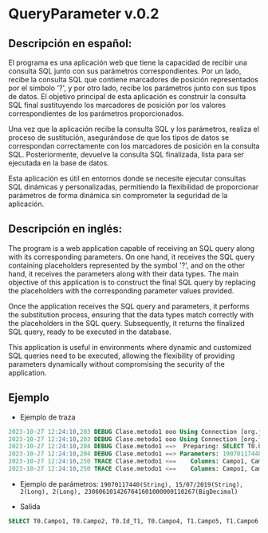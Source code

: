 # QueryParameter v.0.2

## Descripción en español:

El programa es una aplicación web que tiene la capacidad de recibir una consulta SQL junto con sus parámetros correspondientes. Por un lado, recibe la consulta SQL que contiene marcadores de posición representados por el símbolo '?', y por otro lado, recibe los parámetros junto con sus tipos de datos. El objetivo principal de esta aplicación es construir la consulta SQL final sustituyendo los marcadores de posición por los valores correspondientes de los parámetros proporcionados.

Una vez que la aplicación recibe la consulta SQL y los parámetros, realiza el proceso de sustitución, asegurándose de que los tipos de datos se correspondan correctamente con los marcadores de posición en la consulta SQL. Posteriormente, devuelve la consulta SQL finalizada, lista para ser ejecutada en la base de datos.

Esta aplicación es útil en entornos donde se necesite ejecutar consultas SQL dinámicas y personalizadas, permitiendo la flexibilidad de proporcionar parámetros de forma dinámica sin comprometer la seguridad de la aplicación.

## Descripción en inglés:

The program is a web application capable of receiving an SQL query along with its corresponding parameters. On one hand, it receives the SQL query containing placeholders represented by the symbol '?', and on the other hand, it receives the parameters along with their data types. The main objective of this application is to construct the final SQL query by replacing the placeholders with the corresponding parameter values provided.

Once the application receives the SQL query and parameters, it performs the substitution process, ensuring that the data types match correctly with the placeholders in the SQL query. Subsequently, it returns the finalized SQL query, ready to be executed in the database.

This application is useful in environments where dynamic and customized SQL queries need to be executed, allowing the flexibility of providing parameters dynamically without compromising the security of the application.

## Ejemplo

- Ejemplo de traza

```sql
2023-10-27 12:24:10,203 DEBUG Clase.metodo1 ooo Using Connection [org.jboss.jca.adapters.jdbc.jdk8.WrappedConnectionJDK8@62b30f94]
2023-10-27 12:24:10,203 DEBUG Clase.metodo1 ooo Using Connection [org.jboss.jca.adapters.jdbc.jdk8.WrappedConnectionJDK8@62b30f94]
2023-10-27 12:24:10,204 DEBUG Clase.metodo1 ==>  Preparing: SELECT T0.Campo1, T0.Campo2, T0.Id_T1, T0.Campo4, T1.Campo5, T1.Campo6 FROM Tabla0 T0 LEFT JOIN Tabla1 T1 ON T0.Campo1 = T1.Id WHERE T0.Id_T1 IN ( ? ) AND T0.Campo4 IN ( ? ) AND T0.Campo7 =? AND T0.Campo8 =? AND T0.Campo1 IN ( ? )
2023-10-27 12:24:10,204 DEBUG Clase.metodo1 ==> Parameters: 19070117440(String), 15/07/2019(String), 2(Long), 2(Long), 2306061014267641601000000110267(BigDecimal)
2023-10-27 12:24:10,250 TRACE Clase.metodo1 <==    Columns: Campo1, Campo2, Id_T1, Campo4, Campo5, Campo6
2023-10-27 12:24:10,250 TRACE Clase.metodo1 <==    Columns: Campo1, Campo2, Id_T1, Campo4, Campo5, Campo6
```

- Ejemplo de parámetros: `19070117440(String), 15/07/2019(String), 2(Long), 2(Long), 2306061014267641601000000110267(BigDecimal)`

- Salida

```sql
SELECT T0.Campo1, T0.Campo2, T0.Id_T1, T0.Campo4, T1.Campo5, T1.Campo6 FROM Tabla0 T0 LEFT JOIN Tabla1 T1 ON T0.Campo1 = T1.Id WHERE T0.Id_T1 IN ( '204 DEBUG Clase.metodo1 ==> Parameters: 19070117440' ) AND T0.Campo4 IN ( '15/07/2019' ) AND T0.Campo7 =2 AND T0.Campo8 =2 AND T0.Campo1 IN ( 2306061014267641601000000110267 )
```